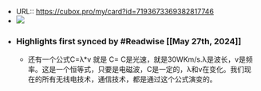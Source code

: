 - URL:: https://cubox.pro/my/card?id=7193673369382817746
- ![](https://image.cubox.pro/cover/2eu1ikpv2qf6ljtkbh4jp0auzbixkdaau656v4ary8r7t8zlf2)
- ### Highlights first synced by #Readwise [[May 27th, 2024]]
    - 还有一个公式C=λ*v 
   就是 C= C是光速，就是30WKm/s.λ是波长，v是频率。这是一个恒等式，只要是电磁波，C是一定的，λ和v在变化。我们现在的所有无线电技术，通信技术，都是通过这个公式演变的。
